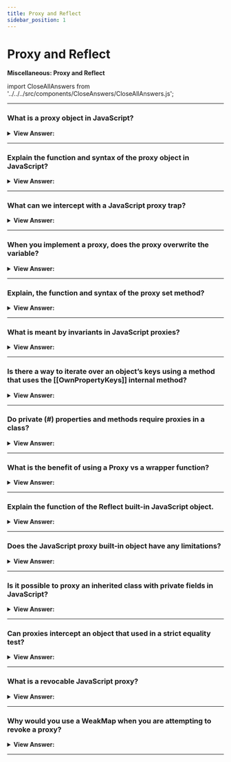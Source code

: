 ```yaml
---
title: Proxy and Reflect
sidebar_position: 1
---
```


# Proxy and Reflect

**Miscellaneous: Proxy and Reflect**

<head>
  <title>Proxy and Reflect - JavaScript Interview Questions & Answers</title>
  <meta charSet="utf-8" />
</head>

import CloseAllAnswers from '../../../src/components/CloseAnswers/CloseAllAnswers.js';

<CloseAllAnswers />

---

### What is a proxy object in JavaScript?

<details>
  <summary><strong>View Answer:</strong></summary>
  <div>
  <div><strong>Interview Response:</strong> A Proxy object wraps another object and intercepts operations, like reading/writing properties and others, optionally handling them on its own, or transparently allowing the object to handle them. Proxies are used in many libraries and some browser frameworks.
</div>
  </div>
</details>

---

### Explain the function and syntax of the proxy object in JavaScript?

<details>
  <summary><strong>View Answer:</strong></summary>
  <div>
  <div><strong>Interview Response:</strong> The Proxy object enables you to create a proxy for another object, which can intercept and redefine fundamental operations for that object. A Proxy is created with two parameters to function. It has a target and a handler parameter used to perform its tasks. The target is defined as the original object which you intend to proxy. The handler is an object that defines which operations will be intercepted and how to redefine intercepted operations. For operations on proxy, if there is a corresponding trap in handler, then it runs, and the proxy has a chance to handle it, otherwise the operation is performed on target.
</div><br />
  <div><strong className="codeExample">Code Example:</strong><br /><br />

<strong>Syntax: </strong> let proxy = new Proxy(target, handler);<br /><br />

  <div></div>

```js
let target = {};
let proxy = new Proxy(target, {}); // empty handler

proxy.test = 5; // writing to proxy (1)
alert(target.test); // 5, the property appeared in target!

alert(proxy.test); // 5, we can read it from proxy too (2)

for (let key in proxy) alert(key); // test, iteration works (3)
```

  </div>
  </div>
</details>

---

### What can we intercept with a JavaScript proxy trap?

<details>
  <summary><strong>View Answer:</strong></summary>
  <div>
  <div><strong>Interview Response:</strong> In a proxy trap we can intercept invocation of internal methods like the get and set internal methods. For every internal method, there is a trap. For example, [[Get]] has a handler method of get() for reading a property[[Set]], the internal method to write a property, and so on. These methods are only used in the specification, we cannot call them directly by name.</div><br />
  <div><strong>Technical Response:</strong> For most operations on objects, there is a so-called “internal method” in the JavaScript specification that describes how it works at the lowest level. For instance [[Get]], the internal method to read a property, [[Set]], the internal method to write a property, and so on. These methods are only used in the specification, we cannot call them directly by name. Proxy traps intercept invocations of these methods. For every internal method, there is a trap. For example, [[Get]] has a handler method of get() for reading a property.
  </div><br />
  <div><strong className="codeExample">Code Example:</strong> Default value with “get” trap<br /><br />

  <div></div>

```js
let numbers = [0, 1, 2];

numbers = new Proxy(numbers, {
  get(target, prop) {
    // trapping [[Get]] internal method here
    if (prop in target) {
      return target[prop];
    } else {
      return 0; // default value
    }
  },
});

alert(numbers[1]); // 1
alert(numbers[4]); // 0 (no such item)
```

  </div>
  </div>
</details>

---

### When you implement a proxy, does the proxy overwrite the variable?

<details>
  <summary><strong>View Answer:</strong></summary>
  <div>
  <div><strong>Interview Response:</strong> Yes, the proxy should totally replace the target object everywhere. No one should ever reference the target object after it gets proxied. Otherwise, it is easy to mess up.
</div><br />
  <div><strong className="codeExample">Code Example:</strong> dictionary = new Proxy(dictionary, ...);<br /><br />

  <div></div>

```js
let dictionary = {
  Hello: 'Hola',
  Bye: 'Adiós',
};

dictionary = new Proxy(dictionary, {
  get(target, phrase) {
    // intercept reading a property from dictionary
    if (phrase in target) {
      // if we have it in the dictionary
      return target[phrase]; // return the translation
    } else {
      // otherwise, return the non-translated phrase
      return phrase;
    }
  },
});

// Look up arbitrary phrases in the dictionary!
// At worst, they're not translated.
alert(dictionary['Hello']); // Hola
alert(dictionary['Welcome to Proxy']); // Welcome to Proxy (no translation)
```

  </div>
  </div>
</details>

---

### Explain, the function and syntax of the proxy set method?

<details>
  <summary><strong>View Answer:</strong></summary>
  <div>
  <div><strong>Interview Response:</strong> Proxies have a handler.set() method used as a trap for setting a property value. The set method has four parameters including the target, property, value, and receiver. The target is the object we are targeting. The property is the name or Symbol of the property set. The value is the new value of the property to set. The receiver is the object to which the assignment was originally directed. This is usually the proxy itself. But a set() handler can also be called indirectly, via the prototype chain or various other ways.
</div><br />
  <div><strong className="codeExample">Syntax:</strong><br /><br />

  <div></div>

```js
const p = new Proxy(target, {
  set: function (target, property, value, receiver) {},
});
```

  </div><br />
  <div><strong className="codeExample">Code Example:</strong><br /><br />

  <div></div>

```js
let numbers = [];

numbers = new Proxy(numbers, {
  // (*)
  set(target, prop, val) {
    // to intercept property writing
    if (typeof val == 'number') {
      target[prop] = val;
      return true;
    } else {
      return false;
    }
  },
});

numbers.push(1); // added successfully
numbers.push(2); // added successfully
alert('Length is: ' + numbers.length); // 2

numbers.push('test'); // TypeError ('set' on proxy returned false)

alert('This line is never reached (error in the line above)');
```

  </div>
  </div>
</details>

---

### What is meant by invariants in JavaScript proxies?

<details>
  <summary><strong>View Answer:</strong></summary>
  <div>
  <div><strong>Interview Response:</strong> Semantics that remain unchanged when implementing custom operations are called invariants. If you violate the invariants of a handler, a TypeError will be thrown.</div><br />
  <div><strong>Technical Response:</strong> In JavaScript proxy invariants refers to a condition that must be fulfilled by the internal methods and traps. In most cases, this is referring to return values. The internal [[Set]] method must return true if the value was written successfully, otherwise false. Most of the internal methods require a specific return value. Traps can intercept these operations, but they must follow these rules. Invariants ensure correct and consistent behavior of language features. The full invariants list is in the specification. You probably will not violate them if you are not doing something weird.
  </div><br /><br />

<strong>Specification:</strong> https://tc39.es/ecma262/#sec-proxy-object-internal-methods-and-internal-slots

  </div>
</details>

---

### Is there a way to iterate over an object’s keys using a method that uses the [[OwnPropertyKeys]] internal method?

<details>
  <summary><strong>View Answer:</strong></summary>
  <div>
  <div><strong>Interview Response:</strong> Yes, Object.keys, for..in loop and most other methods that iterate over object properties use [[OwnPropertyKeys]] internal method to get a list of properties.</div><br />
  <div><strong>Technical Response:</strong> Yes, Object.keys, for..in loop and most other methods that iterate over object properties use [[OwnPropertyKeys]] internal method to get a list of properties. Object.keys/values() returns non-symbol keys/values with enumerable flag (property flags were explained in the article Property flags and descriptors). There are others that you can view in the specification such as getOwnPropertyNames and getOwnPropertySymbols that use the [[OwnPropertyKeys]] internal method.
  </div><br />
  <div><strong className="codeExample">Code Example:</strong><br /><br />

  <div></div>

```js
let user = {
  name: 'John',
  age: 30,
  _password: '***',
};

user = new Proxy(user, {
  ownKeys(target) {
    return Object.keys(target).filter((key) => !key.startsWith('_'));
  },
});

// "ownKeys" filters out _password
for (let key in user) alert(key); // name, then: age

// same effect on these methods:
alert(Object.keys(user)); // name,age
alert(Object.values(user)); // John,30
```

  </div>
  </div>
</details>

---

### Do private (#) properties and methods require proxies in a class?

<details>
  <summary><strong>View Answer:</strong></summary>
  <div>
  <div><strong>Interview Response:</strong> No, Modern JavaScript engines natively support private properties in classes, prefixed with # and no are proxies required. Such properties have their own issues though. They are not inherited by child classes.
</div>
  </div>
</details>

---

### What is the benefit of using a Proxy vs a wrapper function?

<details>
  <summary><strong>View Answer:</strong></summary>
  <div>
  <div><strong>Interview Response:</strong> Proxy is much more powerful, as it forwards everything to the target object. A wrapper function does not forward property read/write operations or anything else. After the wrapping, the access is lost to properties of the original functions, such as name, length, and others.
</div><br />
  <div><strong className="codeExample">Code Example:</strong><br /><br />

  <div></div>

```js
function delay(f, ms) {
  return new Proxy(f, {
    apply(target, thisArg, args) {
      setTimeout(() => target.apply(thisArg, args), ms);
    }
  });
}

function sayHi(user) {
  alert(`Hello, ${user}!`);
}

sayHi = delay(sayHi, 3000);

alert(sayHi.length);  // this would be 0 if we used a wrapper function

// return 1 (*) proxy forwards "get length" operation to the target

sayHi("John"); // Hello, John! (after 3 seconds)
```

  </div>
  </div>
</details>

---

### Explain the function of the Reflect built-in JavaScript object.

<details>
  <summary><strong>View Answer:</strong></summary>
  <div>
  <div><strong>Interview Response:</strong> Reflect is a built-in object that simplifies creation of Proxy. Reflect is a built-in object that provides methods for interceptable JavaScript operations. The methods are the same as those of proxy handlers. Reflect is not a function object, so it is not constructible. You cannot use it with a new operator or invoke the Reflect object as a function. All properties and methods of Reflect are static (just like the Math object). For every internal method, trappable by Proxy, there is a corresponding method in Reflect, with the same name and arguments as the Proxy trap.
</div><br />
  <div><strong className="codeExample">Code Example:</strong> Reflect get and set methods<br /><br />

  <div></div>

```js
// Reflect get() method
const object1 = {
  x: 1,
  y: 2,
};

console.log(Reflect.get(object1, 'x'));
// expected output: 1

const array1 = ['zero', 'one'];

console.log(Reflect.get(array1, 1));
// expected output: "one"

// Reflect set() method
let user = {};

Reflect.set(user, 'name', 'John');

alert(user.name); // John
```

  </div>
  </div>
</details>

---

### Does the JavaScript proxy built-in object have any limitations?

<details>
  <summary><strong>View Answer:</strong></summary>
  <div>
  <div><strong>Interview Response:</strong> Yes, Built-in objects like Map, Set, Date, and Promise get proxied, the proxy does not have access to their internal slots, so built-in methods will fail.</div><br />
  <div><strong>Technical Answer:</strong> Yes, Proxies provide a unique way to alter or tweak the behavior of the existing objects at the lowest level. Still, it is not perfect. There are limitations. Many built-in objects, for example Map, Set, Date, Promise and others make use of so-called “internal slots”. These are like properties, but reserved for internal, specification-only purposes. For instance, Map stores items in the internal slot [[MapData]]. Built-in methods access them directly, not via [[Get]]/[[Set]] internal methods. So, Proxy cannot intercept that. After a built-in object like that gets proxied, the proxy does not have these internal slots, so built-in methods will fail.
  </div><br />
  <div><strong className="codeExample">Code Example:</strong><br /><br />

  <div></div>

```js
let map = new Map();

let proxy = new Proxy(map, {});

proxy.set('test', 1); // Error
```

:::note Notable Exception:
Built-in Array does not use internal slots. That is for historical reasons, as it appeared so long ago. So, there is no such problem when proxying an array.
:::

  </div>
  </div>
</details>

---

### Is it possible to proxy an inherited class with private fields in JavaScript?

<details>
  <summary><strong>View Answer:</strong></summary>
  <div>
  <div><strong>Interview Response:</strong> Yes, but typically if you attempt to proxy private fields the class proxy will break after proxying. The reason is that private fields are implemented using internal slots. JavaScript does not use [[Get]]/[[Set]] when accessing them. A common fix for this is to bind the value to the target.
</div><br />
  <div><strong className="codeExample">Code Example:</strong> Problem & Solution<br /><br />

  <div></div>

```js
// Example: Problem
class User {
  #name = 'Guest';

  getName() {
    return this.#name;
  }
}

let user = new User();

user = new Proxy(user, {});

alert(user.getName()); // Error

// Example: Solution
class User {
  #name = 'Guest';

  getName() {
    return this.#name;
  }
}

let user = new User();

user = new Proxy(user, {
  get(target, prop, receiver) {
    let value = Reflect.get(...arguments);
    return typeof value == 'function' ? value.bind(target) : value;
  },
});

alert(user.getName()); // Guest
```

:::note
The solution has drawbacks it exposes the original object to the method, potentially allowing it to be passed further and breaking other proxied functionality.
:::

  </div>
  </div>
</details>

---

### Can proxies intercept an object that used in a strict equality test?

<details>
  <summary><strong>View Answer:</strong></summary>
  <div>
  <div><strong>Interview Response:</strong> No, Proxies can intercept many operators, such as new (with construct), in (with has), delete (with deleteProperty) and so on. But there is no way to intercept a strict equality test for objects. An object is strictly equal to itself only, and no other value. So, all operations and built-in classes that compare objects for equality will differentiate between the object and the proxy. No transparent replacement here.
</div>
  </div>
</details>

---

### What is a revocable JavaScript proxy?

<details>
  <summary><strong>View Answer:</strong></summary>
  <div>
  <div><strong>Interview Response:</strong> A revocable proxy is a proxy that can be disabled. Basically, if at any point we want to revoke access to it. What we can do is to wrap it into a revocable proxy, without any traps. Such a proxy will forward operations to object, and we can disable it at any moment. The call returns an object with the proxy and revoke function to disable it. A call to revoke() removes all internal references to the target object from the proxy, so they are no longer connected.
</div><br />
  <div><strong className="codeExample">Code Example:</strong><br /><br />

<strong>Syntax: </strong> let &#123;proxy, revoke&#125; = Proxy.revocable(target, handler);<br /><br />

  <div></div>

```js
let object = {
  data: 'Valuable data',
};

let { proxy, revoke } = Proxy.revocable(object, {});

// pass the proxy somewhere instead of object...
alert(proxy.data); // Valuable data

// later in our code
revoke();

// the proxy isn't working any more (revoked)
alert(proxy.data); // Error
```

  </div>
  </div>
</details>

---

### Why would you use a WeakMap when you are attempting to revoke a proxy?

<details>
  <summary><strong>View Answer:</strong></summary>
  <div>
  <div><strong>Interview Response:</strong> If, we create a WeakMap that has proxy as the key and the corresponding revoke as the value, that allows us to easily find revoke for a proxy. We use WeakMap instead of Map here because it will not block garbage collection. If a proxy object becomes “unreachable” (e.g. no variable references it any more), WeakMap allows it to be wiped from memory together with its revoke that we won’t need any more.
</div><br />
  <div><strong className="codeExample">Code Example:</strong><br /><br />

  <div></div>

```js
let revokes = new WeakMap();

let object = {
  data: 'Valuable data',
};

let { proxy, revoke } = Proxy.revocable(object, {});

revokes.set(proxy, revoke);

// ..somewhere else in our code..
revoke = revokes.get(proxy);
revoke();

alert(proxy.data); // Error (revoked)
```

  </div>
  </div>
</details>

---
